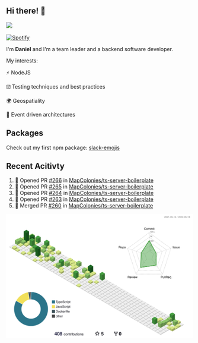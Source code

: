 ## Hi there! 👋

<p>
  <img src="https://github-readme-stats.vercel.app/api?username=syncush&theme=tokyonight">
</p>

[![Spotify](https://novatorem-rust.vercel.app/api/spotify)](https://open.spotify.com/user/syncush)

I'm **Daniel** and I'm a team leader and a backend software developer.

My interests:

⚡ NodeJS

☑️ Testing techniques and best practices

🌍 Geospatiality

🧠 Event driven architectures

## Packages
Check out my first npm package: [slack-emojis](https://www.npmjs.com/package/slack-emojis)

## Recent Acitivty
<!--START_SECTION:activity-->
1. 💪 Opened PR [#266](https://github.com/MapColonies/ts-server-boilerplate/pull/266) in [MapColonies/ts-server-boilerplate](https://github.com/MapColonies/ts-server-boilerplate)
2. 💪 Opened PR [#265](https://github.com/MapColonies/ts-server-boilerplate/pull/265) in [MapColonies/ts-server-boilerplate](https://github.com/MapColonies/ts-server-boilerplate)
3. 💪 Opened PR [#264](https://github.com/MapColonies/ts-server-boilerplate/pull/264) in [MapColonies/ts-server-boilerplate](https://github.com/MapColonies/ts-server-boilerplate)
4. 💪 Opened PR [#263](https://github.com/MapColonies/ts-server-boilerplate/pull/263) in [MapColonies/ts-server-boilerplate](https://github.com/MapColonies/ts-server-boilerplate)
5. 🎉 Merged PR [#260](https://github.com/MapColonies/ts-server-boilerplate/pull/260) in [MapColonies/ts-server-boilerplate](https://github.com/MapColonies/ts-server-boilerplate)
<!--END_SECTION:activity-->

![contrib](./profile-3d-contrib/profile-green-animate.svg)
